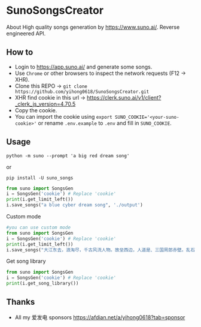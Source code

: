 # SunoSongsCreator
About High quality songs generation by https://www.suno.ai/. Reverse engineered API.

## How to
- Login to https://app.suno.ai/ and generate some songs.
- Use `Chrome` or other browsers to inspect the network requests (F12 -> XHR).
- Clone this REPO -> `git clone https://github.com/yihong0618/SunoSongsCreator.git`
- XHR find cookie in this url -> https://clerk.suno.ai/v1/client?_clerk_js_version=4.70.5 
- Copy the cookie.
- You can import the cookie using `export SUNO_COOKIE='<your-suno-cookie>'` or rename `.env.example` to `.env` and fill in `SUNO_COOKIE`.

## Usage

```
python -m suno --prompt 'a big red dream song'
```

or
```
pip install -U suno_songs
```

```python
from suno import SongsGen
i = SongsGen('cookie') # Replace 'cookie'
print(i.get_limit_left())
i.save_songs("a blue cyber dream song", './output')
```

Custom mode

```python
#you can use custom mode
from suno import SongsGen
i = SongsGen('cookie') # Replace 'cookie'
print(i.get_limit_left())
i.save_songs("大江东去，浪淘尽，千古风流人物。故垒西边，人道是、三国周郎赤壁。乱石穿空，惊涛拍岸，卷起千堆雪。江山如画，一时多少豪杰。遥想公瑾当年，小乔初嫁了，雄姿英发。", is_custom=True, title="custom", tags="轻松的R&B, BPM60, 小调, 电吉他、贝斯、键盘和轻鼓, 男性歌手") 
```

Get song library

```python
from suno import SongsGen
i = SongsGen('cookie') # Replace 'cookie'
print(i.get_song_library())
```

## Thanks

- All my 爱发电 sponsors https://afdian.net/a/yihong0618?tab=sponsor
